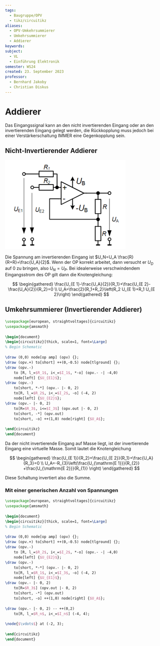 ```yaml
---
tags:
  - Baugruppe/OPV
  - tikz/circuitikz
aliases:
  - OPV-Umkehrsummierer
  - Umkehrsummierer
  - Addierer
keywords: 
subject:
  - VL
  - Einführung Elektronik
semester: WS24
created: 23. September 2023
professor:
  - Bernhard Jakoby
  - Christian Diskus
---
```


# Addierer

Das Eingangssignal kann an den nicht invertierenden Eingang oder an den invertierenden Eingang gelegt werden, die Rückkopplung muss jedoch bei einer Verstärkerschaltung IMMER eine Gegenkopplung sein.

## Nicht-Invertierender Addierer

![](assets/Pasted%20image%2020241213005737.png)

Die Spannung am invertierenden Eingang ist $U_N=U_A \frac{R}{R+R}=\frac{U_A}{2}$. Wenn der OP korrekt arbeitet, dann versucht er $U_D$ auf 0 zu bringen, also $U_N=U_P$. Bei idealerweise verschwindendem Eingangsstrom des OP gilt dann die Knotengleichung:

$$
\begin{gathered}
\frac{U_{E 1}-\frac{U_A}{2}}{R_1}+\frac{U_{E 2}-\frac{U_A}{2}}{R_2}=0 \\
U_A=\frac{2}{R_1+R_2}\left(R_2 U_{E 1}+R_1 U_{E 2}\right)
\end{gathered}
$$

## Umkehrsummierer (Invertierender Addierer)

```tikz
\usepackage[european, straightvoltages]{circuitikz}
\usepackage{amsmath}

\begin{document}
\begin{circuitikz}[thick, scale=1, font=\Large]
% Begin Schematic

\draw (0,0) node[op amp] (opv) {};
\draw (opv.+) to[short] ++(0,-0.5) node[tlground] {};
\draw (opv.-)
    to [R, l_=$R_1$, i<_=$I_1$, *-o] (opv.- -| -4,0)
    node[left] {$U_{E1}$};
\draw (opv.-)
    to[short, *-*] (opv.- |- 0, 2)
    to[R, l_=$R_2$, i<_=$I_2$, -o] (-4, 2)
    node[left] {$U_{E2}$};
\draw (opv.- |- 0, 2)
    to[R=$R_3$, i<=$I_3$] (opv.out |- 0, 2)
    to[short, -*] (opv.out)
    to[short, -o] ++(1,0) node[right] {$U_A$};

\end{circuitikz}
\end{document}
```

Da der nicht invertierende Eingang auf Masse liegt, ist der invertierende Eingang eine virtuelle Masse. Somit lautet die Knotengleichung

$$
\begin{gathered}
\frac{U_{E 1}}{R_2}+\frac{U_{E 2}}{R_1}+\frac{U_A}{R_3}=0 \\
U_A=-R_{3}\left(\frac{U_{\mathrm{E 1}}}{R_{2}} +\frac{U_{\mathrm{E 2}}}{R_{1}} \right)
\end{gathered}
$$

Diese Schaltung invertiert also die Summe.

### Mit einer generischen Anzahl von Spannungen

```tikz
\usepackage[european, straightvoltages]{circuitikz}
\usepackage{amsmath}

\begin{document}
\begin{circuitikz}[thick, scale=1, font=\Large]
% Begin Schematic

\draw (0,0) node[op amp] (opv) {};
\draw (opv.+) to[short] ++(0,-0.5) node[tlground] {};
\draw (opv.-)
    to [R, l_=$R_2$, i<_=$I_2$, *-o] (opv.- -| -4,0)
    node[left] {$U_{E2}$};
\draw (opv.-)
    to[short, *-*] (opv.- |- 0, 2)
    to[R, l_=$R_1$, i<_=$I_3$, -o] (-4, 2)
    node[left] {$U_{E1}$};
\draw (opv.- |- 0, 2)
    to[R=$R_3$] (opv.out |- 0, 2)
    to[short, -*] (opv.out)
    to[short, -o] ++(1,0) node[right] {$U_A$};

\draw (opv.- |- 0, 2) -- ++(0,2)
    to[R, l_=$R_n$, i<_=$I_n$] (-4, 4);

\node{$\vdots$} at (-2, 3);

\end{circuitikz}
\end{document}
```